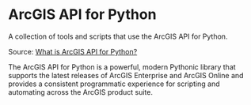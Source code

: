 # ArcGIS API for Python
A collection of tools and scripts that use the ArcGIS API for Python.

Source: [What is ArcGIS API for Python?](https://developers.arcgis.com/python/latest/)

The ArcGIS API for Python is a powerful, modern Pythonic library that supports the latest releases of ArcGIS Enterprise and ArcGIS Online and provides a consistent programmatic experience for scripting and automating across the ArcGIS product suite.

